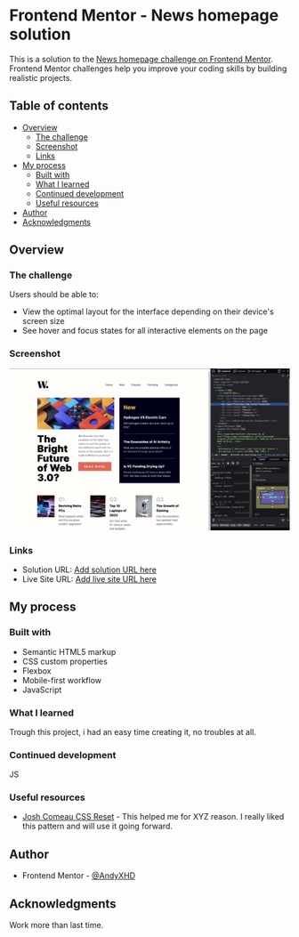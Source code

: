 # Frontend Mentor - News homepage solution

This is a solution to the [News homepage challenge on Frontend Mentor](https://www.frontendmentor.io/challenges/news-homepage-H6SWTa1MFl). Frontend Mentor challenges help you improve your coding skills by building realistic projects.

## Table of contents

- [Overview](#overview)
  - [The challenge](#the-challenge)
  - [Screenshot](#screenshot)
  - [Links](#links)
- [My process](#my-process)
  - [Built with](#built-with)
  - [What I learned](#what-i-learned)
  - [Continued development](#continued-development)
  - [Useful resources](#useful-resources)
- [Author](#author)
- [Acknowledgments](#acknowledgments)

## Overview

### The challenge

Users should be able to:

- View the optimal layout for the interface depending on their device's screen size
- See hover and focus states for all interactive elements on the page

### Screenshot

![](/assets/images/screenshot.png)

### Links

- Solution URL: [Add solution URL here](https://github.com/andreistanica01/news-homepage-main)
- Live Site URL: [Add live site URL here](https://benevolent-palmier-029ecf.netlify.app/)

## My process

### Built with

- Semantic HTML5 markup
- CSS custom properties
- Flexbox
- Mobile-first workflow
- JavaScript

### What I learned

Trough this project, i had an easy time creating it, no troubles at all.

### Continued development

JS

### Useful resources

- [Josh Comeau CSS Reset](https://www.joshwcomeau.com/css/custom-css-reset/) - This helped me for XYZ reason. I really liked this pattern and will use it going forward.

## Author

- Frontend Mentor - [@AndyXHD](https://www.frontendmentor.io/profile/AndyXHD)

## Acknowledgments

Work more than last time.

